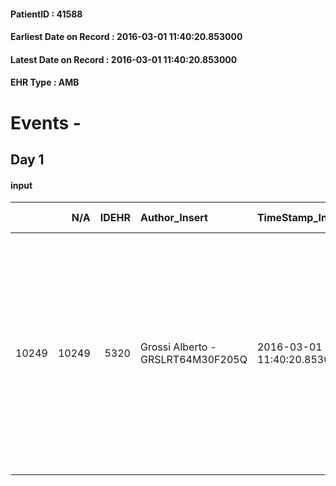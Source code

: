 
#### PatientID : 41588
#### Earliest Date on Record : 2016-03-01 11:40:20.853000
#### Latest Date on Record : 2016-03-01 11:40:20.853000
#### EHR Type : AMB

# Events - 

## Day 1

#### input
|       |    N/A |   IDEHR | Author_Insert                     | TimeStamp_Insert           | EHRType   |   PatientID |   IDDigitalSignDocument | persone_vicine   |   Unnamed: 0_x.1 |   IDANAMNESI_SOCIALE | Patient   | FamigliaAltro   | Paziente_T   | FamigliaAltro_T   |   Non_Rilevabile_x.1 | Note_Non_Rilevabile_x.1   | opt_Problemi   | chk_contr_sintomi   | opt_paziente_a   | opt_famiglia_a   | opt_adeguatezza   | opt_paziente_solo   | ds_note_con                                                                                                                                                                                                                         | opt_presente_assente   | Presenza_minori   | Caregiver_principale   | opt_capacita     | ds_familiari_coinv   | opt_risorse_ec   | opt_paziente_ad   | opt_caregiver_ad   | opt_inv_civile   | Needs     | Domestic partnership   | Fragility                    |
|------:|-------:|--------:|:----------------------------------|:---------------------------|:----------|------------:|------------------------:|:-----------------|-----------------:|---------------------:|:----------|:----------------|:-------------|:------------------|---------------------:|:--------------------------|:---------------|:--------------------|:-----------------|:-----------------|:------------------|:--------------------|:------------------------------------------------------------------------------------------------------------------------------------------------------------------------------------------------------------------------------------|:-----------------------|:------------------|:-----------------------|:-----------------|:---------------------|:-----------------|:------------------|:-------------------|:-----------------|:----------|:-----------------------|:-----------------------------|
| 10249 |  10249 |    5320 | Grossi Alberto - GRSLRT64M30F205Q | 2016-03-01 11:40:20.853000 | AMB       |       41588 |                  289332 | N/A              |             2676 |                 1744 | Si#1      | Si#1            | No#0         | Si#1              |                    0 | NR                        | No#0           | controllo sintomi#0 | Congruenti#1     | Congruenti#1     | No#0              | No#0                | Vive con la moglie molto anziana e con problemi di ernia discale che la rendono poco adeguata a gestire un malato poco autonomo. Un figlio abita a Milano e collabora costantemente all'assistenza, altra figlia abita fuori Milano | Presente#1             | No#0              | Son Luca               | Incrementabile#1 | wife and daughter    | Da valutare#2    | Totale#2          | Totale#2           | No#0             | Clinici#0 | Coniuge/Convivente#0   | sovraccarico assistenziale#4 |


